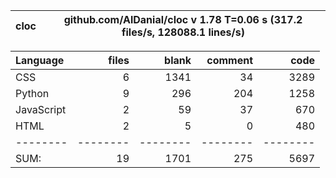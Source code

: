 cloc|github.com/AlDanial/cloc v 1.78  T=0.06 s (317.2 files/s, 128088.1 lines/s)
--- | ---

Language|files|blank|comment|code
:-------|-------:|-------:|-------:|-------:
CSS|6|1341|34|3289
Python|9|296|204|1258
JavaScript|2|59|37|670
HTML|2|5|0|480
--------|--------|--------|--------|--------
SUM:|19|1701|275|5697
